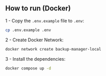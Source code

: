 ## How to run (Docker)

1 - Copy the `.env.example` file to `.env`:

```bash
cp .env.example .env
```

2 - Create Docker Network:

```bash
docker network create backup-manager-local
```

3 - Install the dependencies:

```bash
docker compose up -d
```